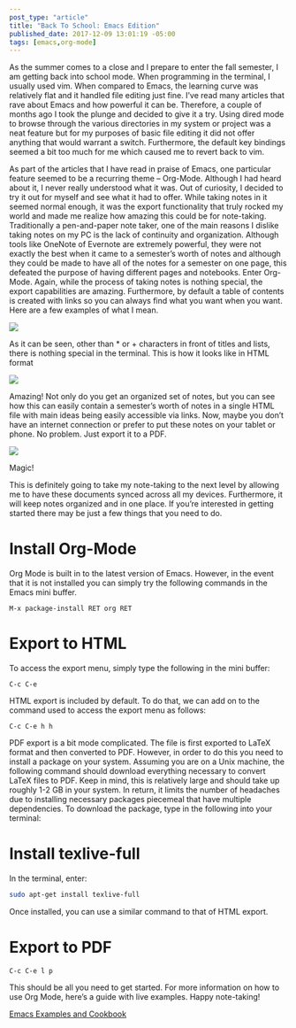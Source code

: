 ```yaml
---
post_type: "article" 
title: "Back To School: Emacs Edition"
published_date: 2017-12-09 13:01:19 -05:00
tags: [emacs,org-mode]
---
```


As the summer comes to a close and I prepare to enter the fall semester, I am getting back into school mode. When programming in the terminal, I usually used vim. When compared to Emacs, the learning curve was relatively flat and it handled file editing just fine. I’ve read many articles that rave about Emacs and how powerful it can be. Therefore, a couple of months ago I took the plunge and decided to give it a try. Using dired mode to browse through the various directories in my system or project was a neat feature but for my purposes of basic file editing it did not offer anything that would warrant a switch. Furthermore, the default key bindings seemed a bit too much for me which caused me to  revert back to vim.

As part of the articles that I have read in praise of Emacs, one particular feature seemed to be a recurring theme – Org-Mode. Although I had heard about it, I never really understood what it was. Out of curiosity, I decided to try it out for myself and see what it had to offer. While taking notes in it seemed normal enough, it was the export functionality that truly rocked my world and made me realize how amazing this could be for note-taking. Traditionally a pen-and-paper note taker, one of the main reasons I dislike taking notes on my PC is the lack of continuity and organization. Although tools like OneNote of Evernote are extremely powerful, they were not exactly the best when it came to a semester’s worth of notes and although they could be made to have all of the notes for a semester on one page, this defeated the purpose of having different pages and notebooks. Enter Org-Mode. Again, while the process of taking notes is nothing special, the export capabilities are amazing. Furthermore, by default a table of contents is created with links so you can always find what you want when you want. Here are a few examples of what I mean.

![](https://cdn.lqdev.tech/files/images/backtoschoolemacsedition1.png)

As it can be seen, other than * or + characters in front of titles and lists, there is nothing special in the terminal. This is how it looks like in HTML format

![](https://cdn.lqdev.tech/files/images/backtoschoolemacsedition2.png)

Amazing! Not only do you get an organized set of notes, but you can see how this can easily contain a semester’s worth of notes in a single HTML file with main ideas being easily accessible via links. Now, maybe you don’t have an internet connection or prefer to put these notes on your tablet or phone. No problem. Just export it to a PDF.

![](https://cdn.lqdev.tech/files/images/backtoschoolemacsedition3.png)

Magic!

This is definitely going to take my note-taking to the next level by allowing me to have these documents synced across all my devices. Furthermore, it will keep notes organized and in one place. If you’re interested in getting started there may be just a few things that you need to do.

# Install Org-Mode

Org Mode is built in to the latest version of Emacs. However, in the event that it is not installed you can simply try the following commands in the Emacs mini buffer.

`M-x package-install RET org RET`

# Export to HTML

To access the export menu, simply type the following in the mini buffer:

`C-c C-e`

HTML export is included by default. To do that, we can add on to the command used to access the export menu as follows:

`C-c C-e h h`

PDF export is a bit mode complicated. The file is first exported to LaTeX format and then converted to PDF. However, in order to do this you need to install a package on your system. Assuming you are on a Unix machine, the following command should download everything necessary to convert LaTeX files to PDF. Keep in mind, this is relatively large and should take up roughly 1-2 GB in your system. In return, it limits the number of headaches due to installing necessary packages piecemeal that have multiple dependencies. To download the package, type in the following into your terminal:

# Install texlive-full

In the terminal, enter: 

```bash
sudo apt-get install texlive-full
```
Once installed, you can use a similar command to that of HTML export.

# Export to PDF

`C-c C-e l p`

This should be all you need to get started. For more information on how to use Org Mode, here’s a guide with live examples. Happy note-taking!

[Emacs Examples and Cookbook](http://home.fnal.gov/~neilsen/notebook/orgExamples/org-examples.html)

